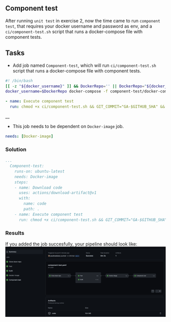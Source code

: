 ## Component test

After running `unit test` in exercise 2, now the time came to run `component test`, that requires your docker username and password as env, and a `ci/component-test.sh` script that runs a docker-compose file with component tests.

## Tasks

- Add job named `Component-test`, which will run `ci/component-test.sh` script that runs a docker-compose file with component tests.

```bash
#! /bin/bash
[[ -z "${docker_username}" ]] && DockerRepo='' || DockerRepo="${docker_username}/"
docker_username=$DockerRepo docker-compose -f component-test/docker-compose.yml --project-directory . -p ci up --build --exit-code-from test
```

```YAML
- name: Execute component test
  run: chmod +x ci/component-test.sh && GIT_COMMIT="GA-$GITHUB_SHA" && ci/component-test.sh
```

__
- This job needs to be dependent on `Docker-image` job.

```YAML
needs: [Docker-image]
```



### Solution

```YAML
...
  Component-test:
    runs-on: ubuntu-latest
    needs: Docker-image
    steps:
    - name: Download code
      uses: actions/download-artifact@v1
      with:
        name: code
        path: .
    - name: Execute component test
      run: chmod +x ci/component-test.sh && GIT_COMMIT="GA-$GITHUB_SHA" && ci/component-test.sh
```


### Results

If you added the job succesfully, your pipeline should look like:
![Ready pipeline](img/pipeline.png)
